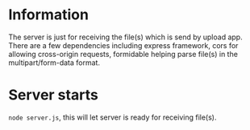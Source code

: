 # Information

The server is just for receiving the file(s) which is send by upload app. There are a few dependencies including express framework, cors for allowing cross-origin requests, formidable helping parse file(s) in the multipart/form-data format.


# Server starts

`node server.js`, this will let server is ready for receiving file(s).

